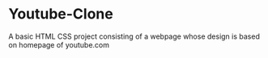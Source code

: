 # Youtube-Clone
A basic HTML CSS project consisting of a webpage whose design is based on homepage of youtube.com
